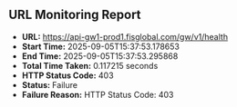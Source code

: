 ## URL Monitoring Report

- **URL:** https://api-gw1-prod1.fisglobal.com/gw/v1/health
- **Start Time:** 2025-09-05T15:37:53.178653
- **End Time:** 2025-09-05T15:37:53.295868
- **Total Time Taken:** 0.117215 seconds
- **HTTP Status Code:** 403
- **Status:** Failure
- **Failure Reason:** HTTP Status Code: 403

